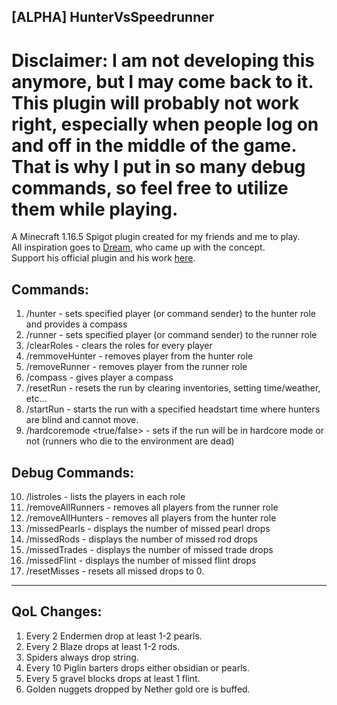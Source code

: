## [ALPHA] HunterVsSpeedrunner

# Disclaimer: I am not developing this anymore, but I may come back to it. This plugin will probably not work right, especially when people log on and off in the middle of the game. That is why I put in so many debug commands, so feel free to utilize them while playing.

A Minecraft 1.16.5 Spigot plugin created for my friends and me to play.<br>
All inspiration goes to <a href="https://www.youtube.com/dream">Dream</a>, who came up with the concept.<br>
Support his official plugin and his work <a href="https://www.patreon.com/DreamWasTaken">here</a>.

## Commands:
1. /hunter <name> - sets specified player (or command sender) to the hunter role and provides a compass
2. /runner <name> - sets specified player (or command sender) to the runner role
3. /clearRoles - clears the roles for every player
4. /remmoveHunter <name> - removes player from the hunter role
5. /removeRunner <name> - removes player from the runner role
6. /compass - gives player a compass
7. /resetRun - resets the run by clearing inventories, setting time/weather, etc...
8. /startRun <seconds> - starts the run with a specified headstart time where hunters are blind and cannot move.
9. /hardcoremode <true/false> - sets if the run will be in hardcore mode or not (runners who die to the environment are dead)

## Debug Commands:
10. /listroles - lists the players in each role
11. /removeAllRunners - removes all players from the runner role
12. /removeAllHunters - removes all players from the hunter role
13. /missedPearls - displays the number of missed pearl drops
14. /missedRods - displays the number of missed rod drops
15. /missedTrades - displays the number of missed trade drops
16. /missedFlint - displays the number of missed flint drops
17. /resetMisses - resets all missed drops to 0.

---

## QoL Changes:
1. Every 2 Endermen drop at least 1-2 pearls.
2. Every 2 Blaze drops at least 1-2 rods.
3. Spiders always drop string.
4. Every 10 Piglin barters drops either obsidian or pearls.
5. Every 5 gravel blocks drops at least 1 flint.
6. Golden nuggets dropped by Nether gold ore is buffed.
